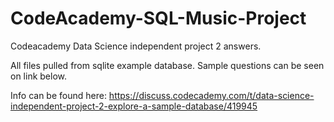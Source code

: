# CodeAcademy-SQL-Music-Project
Codeacademy Data Science independent project 2 answers.

All files pulled from sqlite example database. 
Sample questions can be seen on link below.

Info can be found here: https://discuss.codecademy.com/t/data-science-independent-project-2-explore-a-sample-database/419945
